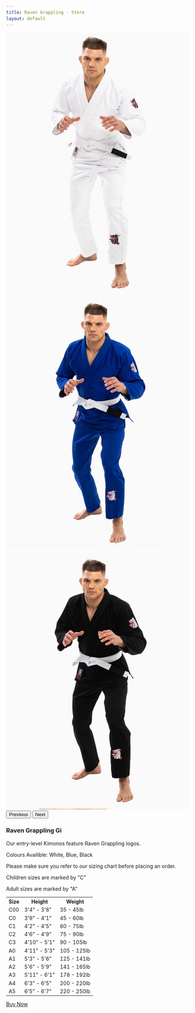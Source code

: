 ```yaml
---
title: Raven Grappling - Store
layout: default
---
```


<div class="container py-5 px-4 p-lg-5">
  <div class="row">
    <div class="col-lg">
      <div id="rg-gallery" class="carousel slide">
        <div class="carousel-inner">
          <div class="carousel-item active">
            <img src="/assets/images/store/gi1.jpg" class="d-block w-100" alt="">
          </div>
          <div class="carousel-item">
            <img src="/assets/images/store/gi2.jpg" class="d-block w-100" alt="">
          </div>
          <div class="carousel-item">
            <img src="/assets/images/store/gi3.jpg" class="d-block w-100" alt="">
          </div>
        </div>
        <button class="carousel-control-prev" type="button" data-bs-target="#rg-gallery" data-bs-slide="prev">
          <span class="carousel-control-prev-icon" aria-hidden="true"></span>
          <span class="visually-hidden">Previous</span>
        </button>
        <button class="carousel-control-next" type="button" data-bs-target="#rg-gallery" data-bs-slide="next">
          <span class="carousel-control-next-icon" aria-hidden="true"></span>
          <span class="visually-hidden">Next</span>
        </button>
      </div>
    </div>
    <div class="col-lg">
      <h3 class="text-center">
        Raven Grappling Gi
      </h3>
      <p>
        Our entry-level Kimonos feature Raven Grappling logos.
      </p>
      <p>
        Colours Availible: White, Blue, Black
      </p>
      <p>
        Please make sure you refer to our sizing chart before placing an order.  
      </p>
      <p>
        Children sizes are marked by "C"
      </p>
      <p>
        Adult sizes are marked by "A"
      </p>
      <table class="table table-striped table-sm">
        <tr>
          <th>Size</th>
          <th>Height</th>
          <th>Weight</th>
        </tr>
        <tr>
          <td>C00</td>
          <td>3'4" - 3'8"</td>
          <td>35 - 45lb</td>
        </tr>
        <tr>
          <td>C0</td>
          <td>3'9" - 4'1"</td>
          <td>45 - 60lb</td>
        </tr>
        <tr>
          <td>C1</td>
          <td>4'2" - 4'5"</td>
          <td>60 - 75lb</td>
        </tr>
        <tr>
          <td>C2</td>
          <td>4'6" - 4'9"</td>
          <td>75 - 90lb</td>
        </tr>
        <tr>
          <td>C3</td>
          <td>4'10" - 5'1"</td>
          <td>90 - 105lb</td>
        </tr>
        <tr>
          <td>A0</td>
          <td>4'11" - 5'3"</td>
          <td>105 - 125lb</td>
        </tr>
        <tr>
          <td>A1</td>
          <td>5'3" - 5'6"</td>
          <td>125 - 141lb</td>
        </tr>
        <tr>
          <td>A2</td>
          <td>5'6" - 5'9"</td>
          <td>141 - 165lb</td>
        </tr>
        <tr>
          <td>A3</td>
          <td>5'11" - 6'1"</td>
          <td>178 - 192lb</td>
        </tr>
        <tr>
          <td>A4</td>
          <td>6'3" - 6'5"</td>
          <td>200 - 220lb</td>
        </tr>
        <tr>
          <td>A5</td>
          <td>6'5" - 6'7"</td>
          <td>220 - 250lb</td>
        </tr>
      </table>
      <div class="container py-4 px-4 p-lg-4 text-center">
        <a class="rg-button" href="https://ravengrappling.pushpress.com/open/purchase/prd_7fbce6c52c08b8">
          Buy Now
        </a>
      </div>
    </div>
  </div>
</div>  
  
